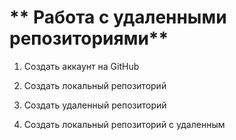 # ** Работа с удаленными репозиториями**

1. Создать аккаунт на GitHub 

2. Создать локальный репозиторий 

3. Создать удаленный репозиторий 

4. Создать локальный репозиторий с удаленным 